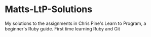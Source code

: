 # Matts-LtP-Solutions
My solutions to the assignments in Chris Pine's Learn to Program, a beginner's Ruby guide.
First time learning Ruby and Git